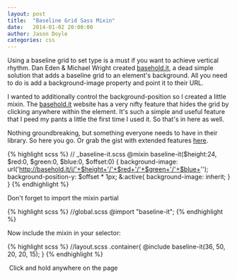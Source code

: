 ```yaml
---
layout: post
title:  "Baseline Grid Sass Mixin"
date:   2014-01-02 20:00:00
author: Jason Doyle
categories: css
---
```



Using a baseline grid to set type is a must if you want to achieve vertical rhythm. Dan Eden & Michael Wright created [basehold.it][1], a dead simple solution that adds a baseline grid to an element's background. All you need to do is add a background-image property and point it to their URL.

I wanted to additionally control the background-position so I created a little mixin. The [basehold.it][1] website has a very nifty feature that hides the grid by clicking anywhere within the element. It's such a simple and useful feature that I peed my pants a little the first time I used it. So that's in here as well.

Nothing groundbreaking, but something everyone needs to have in their library. So here you go. Or grab the gist with extended features <a href="https://gist.github.com/mackdoyle/8277070" target="_blank">here</a>.

{% highlight scss %}
	// _baseline-it.scss
	@mixin baseline-it($height:24, $red:0, $green:0, $blue:0, $offset:0) {
		background-image: url('http://basehold.it/i/'+$height+'/'+$red+'/'+$green+'/'+$blue+'');
		background-position-y: $offset * 1px;
		&:active{
			background-image: inherit;
		}
	}
{% endhighlight %}

Don't forget to import the mixin partial

{% highlight scss %}
	//global.scss
	@import "baseline-it";
{% endhighlight %}

Now include the mixin in your selector:

{% highlight scss %}
	//layout.scss
	.container{
		@include baseline-it(36, 50, 20, 20, 15);
	}
{% endhighlight %}

<div class="post-note"><i class="icon-entypo-circled-info">&nbsp;</i>Click and hold anywhere on the page</div>

[1]:	http://basehold.it
